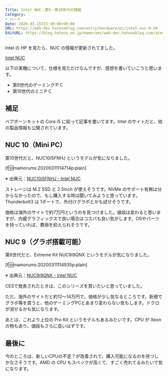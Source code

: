 ```yaml
---
Title: Intel NUC：第9・第10世代の情報
Category:
- ハード
Date: 2020-03-15T23:30:00+09:00
URL: https://web-dev.hatenablog.com/entry/hardware/pc/intel-nuc-9-10
EditURL: https://blog.hatena.ne.jp/mamorums/web-dev.hatenablog.com/atom/entry/26006613533437764
---
```


Intel の HP を見たら、NUC の情報が更新されてました。

[Intel NUC](https://www.intel.co.jp/content/www/jp/ja/products/boards-kits/nuc.html)

以下の実機について、仕様を見ただけなんですが、感想を書いていこうと思います。

- 第9世代のゲーミングＰＣ
- 第10世代のミニＰＣ


## 補足
ベアボーンキットの Core i5 に絞って記事を書いてます。Intel のサイトだと、他の製品情報も公開されています。


## NUC 10（Mini PC）
第10世代だと、NUC10i5FNHJ というモデルが気になりました。

[f:id:mamorums:20200311114714p:plain]

※ 出典元：[NUC10i5FNHJ - Intel NUC](https://www.intel.co.jp/content/www/jp/ja/products/boards-kits/nuc/kits/nuc10i5fnhj.html)

ストレージは M.2 SSD と 2.5inch が使えそうです。NVMe のサポート有無は分からなかったので、もし購入する時は聞いてみようと思っています。
Thunderbolt3 は 1ポートで、外付けグラボとかも試せそうです。

価格は海外のサイトで約7万円というのを見つけました。値段は変わると思いますが、内蔵グラフィックスで良い場合はコスパも良い気がします。OSやパーツを持っていれば、費用を抑えられそうです。


## NUC 9（グラボ搭載可能）
第9世代だと、Extreme Kit NUC9i9QNX というモデルが気になりました。

[f:id:mamorums:20200311114935p:plain]

※ 出典元：[NUC9i9QNX - Intel NUC](https://www.intel.co.jp/content/www/jp/ja/products/boards-kits/nuc/kits/nuc9i5qnx.html)

CESで発表されたときは、このシリーズを買いたいと思っていました。

ただ、海外のサイトだと約12～14万円で、価格が少し気なるところです。新規でグラボ等を買うと、他のゲーミングPCとあまり変わらない気もします。ドクロが消せるかも気になります。

あとは、これより上位の Pro Kit というモデルもあるみたいです。CPU が Xeon の物もあり、値段もさらに高いはずです。


## 最後に
今のところは、新しいCPUの不足？が改善されて、購入可能になるのを待つしかなさそうです。AMD の CPU もスペックが高くて、すごく売れてるみたいで気になります。
